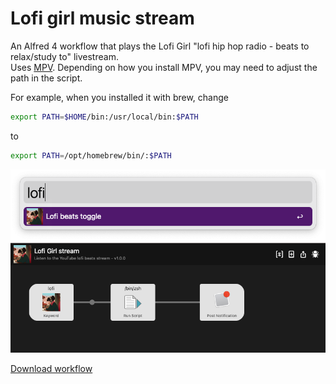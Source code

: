 # Lofi girl music stream

An Alfred 4 workflow that plays the Lofi Girl "lofi hip hop radio - beats to relax/study to" livestream.  
Uses [MPV](https://mpv.io/). Depending on how you install MPV, you may need to adjust the path in the script.

For example, when you installed it with brew, change

```sh
export PATH=$HOME/bin:/usr/local/bin:$PATH
```
to
```sh
export PATH=/opt/homebrew/bin/:$PATH
```

![Example](./assets/example.png)
![Example](./assets/workflow.png)

[Download workflow](https://github.com/DrSkunk/alfred-lofi-girl-stream-workflowraw/main/Lofi%20Girl%20stream.alfredworkflow)
